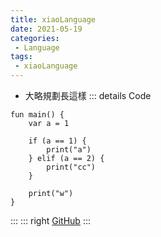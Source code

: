 ```yaml
---
title: xiaoLanguage
date: 2021-05-19
categories:
 - Language
tags:
 - xiaoLanguage
---
```


- 大略規劃長這樣
::: details Code
```
fun main() {
    var a = 1
    
    if (a == 1) {
        print("a")
    } elif (a == 2) {
        print("cc")
    }
    
    print("w")
}
```
:::
::: right
[GitHub](https://github.com/xiaoxigua-1/XiaoLanguage)
:::